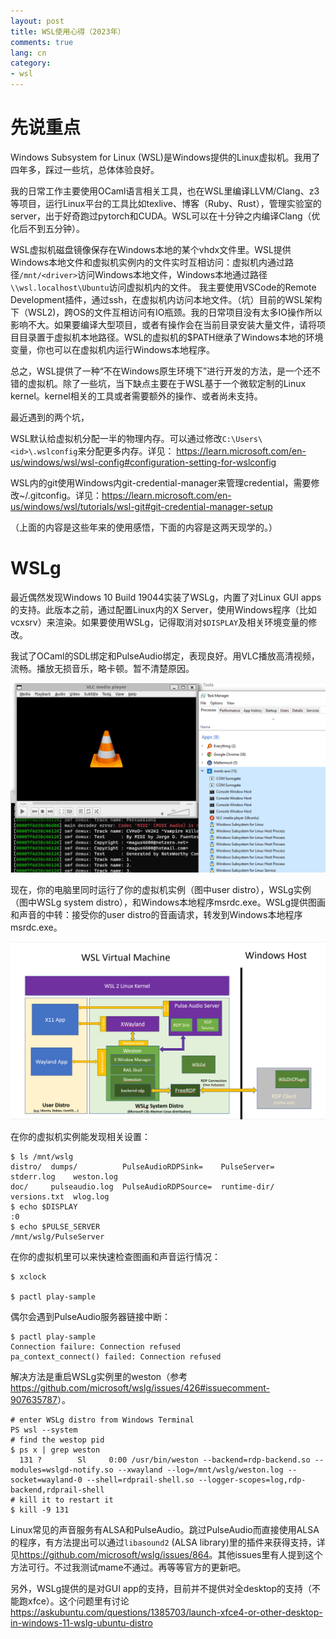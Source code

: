 ```yaml
---
layout: post
title: WSL使用心得（2023年）
comments: true
lang: cn
category:
- wsl
---
```


# 先说重点

Windows Subsystem for Linux (WSL)是Windows提供的Linux虚拟机。我用了四年多，踩过一些坑，总体体验良好。

我的日常工作主要使用OCaml语言相关工具，也在WSL里编译LLVM/Clang、z3等项目，运行Linux平台的工具比如texlive、博客（Ruby、Rust），管理实验室的server，出于好奇跑过pytorch和CUDA。WSL可以在十分钟之内编译Clang（优化后不到五分钟）。

WSL虚拟机磁盘镜像保存在Windows本地的某个vhdx文件里。WSL提供Windows本地文件和虚拟机实例内的文件实时互相访问：虚拟机内通过路径`/mnt/<driver>`访问Windows本地文件，Windows本地通过路径`\\wsl.localhost\Ubuntu`访问虚拟机内的文件。
我主要使用VSCode的Remote Development插件，通过ssh，在虚拟机内访问本地文件。（坑）目前的WSL架构下（WSL2)，跨OS的文件互相访问有IO瓶颈。我的日常项目没有太多IO操作所以影响不大。如果要编译大型项目，或者有操作会在当前目录安装大量文件，请将项目目录置于虚拟机本地路径。WSL的虚拟机的$PATH继承了Windows本地的环境变量，你也可以在虚拟机内运行Windows本地程序。

总之，WSL提供了一种“不在Windows原生环境下”进行开发的方法，是一个还不错的虚拟机。除了一些坑，当下缺点主要在于WSL基于一个微软定制的Linux kernel。kernel相关的工具或者需要额外的操作、或者尚未支持。

最近遇到的两个坑，

WSL默认给虚拟机分配一半的物理内存。可以通过修改`C:\Users\<id>\.wslconfig`来分配更多内存。详见： <https://learn.microsoft.com/en-us/windows/wsl/wsl-config#configuration-setting-for-wslconfig>

WSL内的git使用Windows内git-credential-manager来管理credential，需要修改~/.gitconfig。详见：<https://learn.microsoft.com/en-us/windows/wsl/tutorials/wsl-git#git-credential-manager-setup>


（上面的内容是这些年来的使用感悟，下面的内容是这两天现学的。）

# WSLg

最近偶然发现Windows 10 Build 19044实装了WSLg，内置了对Linux GUI apps的支持。此版本之前，通过配置Linux内的X Server，使用Windows程序（比如vcxsrv）来渲染。如果要使用WSLg，记得取消对`$DISPLAY`及相关环境变量的修改。

我试了OCaml的SDL绑定和PulseAudio绑定，表现良好。用VLC播放高清视频，流畅。播放无损音乐，略卡顿。暂不清楚原因。

![WSLg](/assets/img/2023/WSLg_e1.png)

现在，你的电脑里同时运行了你的虚拟机实例（图中user distro），WSLg实例（图中WSLg system distro），和Windows本地程序msrdc.exe。WSLg提供图画和声音的中转：接受你的user distro的音画请求，转发到Windows本地程序msrdc.exe。

![WSLg](/assets/img/2023/WSLg.png)


在你的虚拟机实例能发现相关设置：

```shell
$ ls /mnt/wslg
distro/  dumps/          PulseAudioRDPSink=    PulseServer=  stderr.log    weston.log
doc/     pulseaudio.log  PulseAudioRDPSource=  runtime-dir/  versions.txt  wlog.log
$ echo $DISPLAY
:0
$ echo $PULSE_SERVER
/mnt/wslg/PulseServer
```

在你的虚拟机里可以来快速检查图画和声音运行情况：

```shell
$ xclock

$ pactl play-sample
```

偶尔会遇到PulseAudio服务器链接中断：

```shell
$ pactl play-sample 
Connection failure: Connection refused
pa_context_connect() failed: Connection refused
```

解决方法是重启WSLg实例里的weston（参考<https://github.com/microsoft/wslg/issues/426#issuecomment-907635787>）。

```shell
# enter WSLg distro from Windows Terminal
PS wsl --system
# find the westop pid
$ ps x | grep weston
  131 ?        Sl     0:00 /usr/bin/weston --backend=rdp-backend.so --modules=wslgd-notify.so --xwayland --log=/mnt/wslg/weston.log --socket=wayland-0 --shell=rdprail-shell.so --logger-scopes=log,rdp-backend,rdprail-shell
# kill it to restart it
$ kill -9 131
```

Linux常见的声音服务有ALSA和PulseAudio。跳过PulseAudio而直接使用ALSA的程序，有方法提出可以通过`libasound2` (ALSA library)里的插件来获得支持，详见<https://github.com/microsoft/wslg/issues/864>。其他issues里有人提到这个方法可行。不过我测试mame不通过。再等等官方的更新吧。

另外，WSLg提供的是对GUI app的支持，目前并不提供对全desktop的支持（不能跑xfce）。这个问题里有讨论<https://askubuntu.com/questions/1385703/launch-xfce4-or-other-desktop-in-windows-11-wslg-ubuntu-distro>